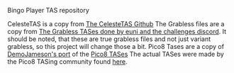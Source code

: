 Bingo Player TAS repository

CelesteTAS is a copy from [The CelesteTAS Github](http://github.com/VampireFlower/CelesteTAS)
The Grabless files are a copy from [The Grabless TASes done by euni and the challenges discord](https://github.com/EuniverseCat/miscCelesteTAS/tree/master/Grabless).
It should be noted, that these are true grabless files and not just variant grabless, so this project will change those a bit.
Pico8 Tases are a copy of [DemoJameson's port](https://github.com/DemoJameson/CelesteClassicTAS/tree/master) of the [Pico8 TASes](https://celesteclassic.github.io/tasdatabase/classic/)
The actual TASes were made by the Pico8 TASing community found [here](https://discord.gg/9Dm3NCS).
